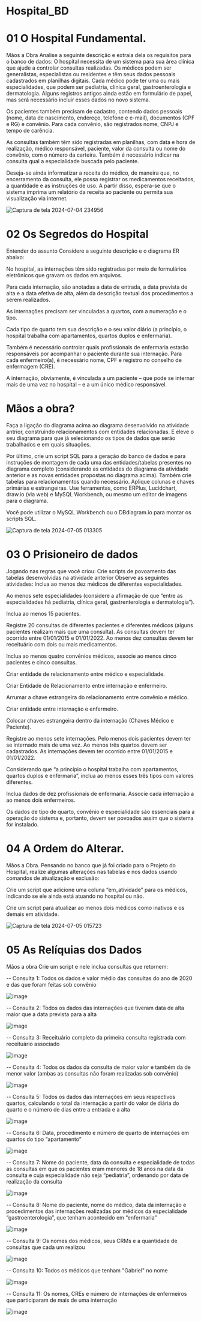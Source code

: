 # Hospital_BD
# 01 O Hospital Fundamental. 

Mãos a Obra
Analise a seguinte descrição e extraia dela os requisitos para o banco de dados:
O hospital necessita de um sistema para sua área clínica que ajude a controlar consultas realizadas. Os médicos podem ser generalistas, especialistas ou residentes e têm seus dados pessoais cadastrados em planilhas digitais. Cada médico pode ter uma ou mais especialidades, que podem ser pediatria, clínica geral, gastroenterologia e dermatologia. Alguns registros antigos ainda estão em formulário de papel, mas será necessário incluir esses dados no novo sistema.

Os pacientes também precisam de cadastro, contendo dados pessoais (nome, data de nascimento, endereço, telefone e e-mail), documentos (CPF e RG) e convênio. Para cada convênio, são registrados nome, CNPJ e tempo de carência.

As consultas também têm sido registradas em planilhas, com data e hora de realização, médico responsável, paciente, valor da consulta ou nome do convênio, com o número da carteira. Também é necessário indicar na consulta qual a especialidade buscada pelo paciente.

Deseja-se ainda informatizar a receita do médico, de maneira que, no encerramento da consulta, ele possa registrar os medicamentos receitados, a quantidade e as instruções de uso. A partir disso, espera-se que o sistema imprima um relatório da receita ao paciente ou permita sua visualização via internet.


![Captura de tela 2024-07-04 234956](https://github.com/teixeirackayky29/Hospital_BD/assets/95193248/9592a491-3f64-4ad4-803f-020ac78574b9)

# 02 Os Segredos do Hospital

Entender do assunto
Considere a seguinte descrição e o diagrama ER abaixo:

No hospital, as internações têm sido registradas por meio de formulários eletrônicos que gravam os dados em arquivos. 

Para cada internação, são anotadas a data de entrada, a data prevista de alta e a data efetiva de alta, além da descrição textual dos procedimentos a serem realizados. 

As internações precisam ser vinculadas a quartos, com a numeração e o tipo. 

Cada tipo de quarto tem sua descrição e o seu valor diário (a princípio, o hospital trabalha com apartamentos, quartos duplos e enfermaria).

Também é necessário controlar quais profissionais de enfermaria estarão responsáveis por acompanhar o paciente durante sua internação. Para cada enfermeiro(a), é necessário nome, CPF e registro no conselho de enfermagem (CRE).

A internação, obviamente, é vinculada a um paciente – que pode se internar mais de uma vez no hospital – e a um único médico responsável.

# Mãos a obra?

Faça a ligação do diagrama acima ao diagrama desenvolvido na atividade antrior, construindo relacionamentos com entidades relacionadas. E eleve o seu diagrama para que já selecionando os tipos de dados que serão trabalhados e em quais situações. 

Por último, crie um script SQL para a geração do banco de dados e para instruções de montagem de cada uma das entidades/tabelas presentes no diagrama completo (considerando as entidades do diagrama da atividade anterior e as novas entidades propostas no diagrama acima). Também crie tabelas para relacionamentos quando necessário. Aplique colunas e chaves primárias e estrangeiras.
Use ferramentas, como ERPlus, Lucidchart, draw.io (via web) e MySQL Workbench, ou mesmo um editor de imagens para o diagrama. 

Você pode utilizar o MySQL Workbench ou o DBdiagram.io para montar os scripts SQL.

![Captura de tela 2024-07-05 013305](https://github.com/teixeirackayky29/Hospital_BD/assets/95193248/15501263-eac5-431a-8bc7-de765748cd8e)

# 03 O Prisioneiro de dados

Jogando nas regras que você criou: 
Crie scripts de povoamento das tabelas desenvolvidas na atividade anterior
Observe as seguintes atividades: 
Inclua ao menos dez médicos de diferentes especialidades.

Ao menos sete especialidades (considere a afirmação de que “entre as especialidades há pediatria, clínica geral, gastrenterologia e dermatologia”).

Inclua ao menos 15 pacientes.

Registre 20 consultas de diferentes pacientes e diferentes médicos (alguns pacientes realizam mais que uma consulta). As consultas devem ter ocorrido entre 01/01/2015 e 01/01/2022. Ao menos dez consultas devem ter receituário com dois ou mais medicamentos.

Inclua ao menos quatro convênios médicos, associe ao menos cinco pacientes e cinco consultas.

Criar entidade de relacionamento entre médico e especialidade. 

Criar Entidade de Relacionamento entre internação e enfermeiro. 

Arrumar a chave estrangeira do relacionamento entre convênio e médico.

Criar entidade entre internação e enfermeiro.

Colocar chaves estrangeira dentro da internação (Chaves Médico e Paciente).

Registre ao menos sete internações. Pelo menos dois pacientes devem ter se internado mais de uma vez. Ao menos três quartos devem ser cadastrados. As internações devem ter ocorrido entre 01/01/2015 e 01/01/2022.

Considerando que “a princípio o hospital trabalha com apartamentos, quartos duplos e enfermaria”, inclua ao menos esses três tipos com valores diferentes.

Inclua dados de dez profissionais de enfermaria. Associe cada internação a ao menos dois enfermeiros.

Os dados de tipo de quarto, convênio e especialidade são essenciais para a operação do sistema e, portanto, devem ser povoados assim que o sistema for instalado.

# 04 A Ordem do Alterar. 

Mãos a Obra. 
Pensando no banco que já foi criado para o Projeto do Hospital, realize algumas alterações nas tabelas e nos dados usando comandos de atualização e exclusão:

Crie um script que adicione uma coluna “em_atividade” para os médicos, indicando se ele ainda está atuando no hospital ou não. 

Crie um script para atualizar ao menos dois médicos como inativos e os demais em atividade.

![Captura de tela 2024-07-05 015723](https://github.com/teixeirackayky29/Hospital_BD/assets/95193248/5d759964-1c49-4891-9986-b64108c34248)

# 05 As Relíquias dos Dados

Mãos a obra
Crie um script e nele inclua consultas que retornem:

-- Consulta 1: Todos os dados e valor médio das consultas do ano de 2020 e das que foram feitas sob convênio

![image](https://github.com/teixeirackayky29/Hospital_BD/assets/95193248/89069ad0-72af-487c-b133-e0bebe284fa5)

-- Consulta 2: Todos os dados das internações que tiveram data de alta maior que a data prevista para a alta

![image](https://github.com/teixeirackayky29/Hospital_BD/assets/95193248/16731714-0fd4-49c4-9c36-0c8e2370eefc)

-- Consulta 3: Receituário completo da primeira consulta registrada com receituário associado

![image](https://github.com/teixeirackayky29/Hospital_BD/assets/95193248/a5da071b-eb39-4aa1-b4f0-d174f3173964)

-- Consulta 4: Todos os dados da consulta de maior valor e também da de menor valor (ambas as consultas não foram realizadas sob convênio)

![image](https://github.com/teixeirackayky29/Hospital_BD/assets/95193248/fd754c1a-35d1-4030-9ea9-c16be3582a13)

-- Consulta 5: Todos os dados das internações em seus respectivos quartos, calculando o total da internação a partir do valor de diária do quarto e o número de dias entre a entrada e a alta

![image](https://github.com/teixeirackayky29/Hospital_BD/assets/95193248/91a22700-39cd-4f78-b746-21dee197831d)

-- Consulta 6: Data, procedimento e número de quarto de internações em quartos do tipo “apartamento”

![image](https://github.com/teixeirackayky29/Hospital_BD/assets/95193248/50f9d894-77eb-4d14-978c-d0d29887cddc)

-- Consulta 7: Nome do paciente, data da consulta e especialidade de todas as consultas em que os pacientes eram menores de 18 anos na data da consulta e cuja especialidade não seja “pediatria”, ordenando por data de realização da consulta

![image](https://github.com/teixeirackayky29/Hospital_BD/assets/95193248/def4ef97-14f3-42aa-b3ab-74d0f522284d)

-- Consulta 8: Nome do paciente, nome do médico, data da internação e procedimentos das internações realizadas por médicos da especialidade “gastroenterologia”, que tenham acontecido em “enfermaria”

![image](https://github.com/teixeirackayky29/Hospital_BD/assets/95193248/6e23d707-fb6f-4e1f-a5bc-b884739382f4)

-- Consulta 9: Os nomes dos médicos, seus CRMs e a quantidade de consultas que cada um realizou

![image](https://github.com/teixeirackayky29/Hospital_BD/assets/95193248/e4c101ff-9c37-404e-808c-ceeb8e6b7ce0)

-- Consulta 10: Todos os médicos que tenham "Gabriel" no nome

![image](https://github.com/teixeirackayky29/Hospital_BD/assets/95193248/ffe804c3-9716-4186-8adf-0fd93864f6c1)

-- Consulta 11: Os nomes, CREs e número de internações de enfermeiros que participaram de mais de uma internação

![image](https://github.com/teixeirackayky29/Hospital_BD/assets/95193248/9d0a64b9-ab33-4e4e-aa26-c3fe5cb66050)











